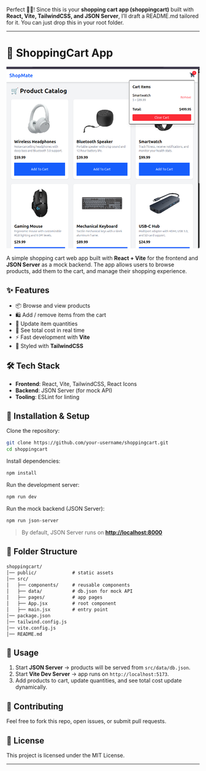 Perfect 👌🏽! Since this is your **shopping cart app (shoppingcart)** built with **React, Vite, TailwindCSS, and JSON Server**, I’ll draft a README.md tailored for it. You can just drop this in your root folder.

---

# 🛒 ShoppingCart App
![ShoppingCart Preview](./public/shop.png)


A simple shopping cart web app built with **React + Vite** for the frontend and **JSON Server** as a mock backend. The app allows users to browse products, add them to the cart, and manage their shopping experience.

## ✨ Features

* 📦 Browse and view products
* 🛍️ Add / remove items from the cart
* 🔄 Update item quantities
* 💸 See total cost in real time
* ⚡ Fast development with **Vite**
* 🎨 Styled with **TailwindCSS**

## 🛠️ Tech Stack

* **Frontend**: React, Vite, TailwindCSS, React Icons
* **Backend**: JSON Server (for mock API)
* **Tooling**: ESLint for linting

## 🚀 Installation & Setup

Clone the repository:

```bash
git clone https://github.com/your-username/shoppingcart.git
cd shoppingcart
```

Install dependencies:

```bash
npm install
```

Run the development server:

```bash
npm run dev
```

Run the mock backend (JSON Server):

```bash
npm run json-server
```

> By default, JSON Server runs on **[http://localhost:8000](http://localhost:8000)**

## 📂 Folder Structure

```
shoppingcart/
│── public/             # static assets
│── src/
│   ├── components/     # reusable components
│   ├── data/           # db.json for mock API
│   ├── pages/          # app pages
│   ├── App.jsx         # root component
│   ├── main.jsx        # entry point
│── package.json
│── tailwind.config.js
│── vite.config.js
│── README.md
```

## 📖 Usage

1. Start **JSON Server** → products will be served from `src/data/db.json`.
2. Start **Vite Dev Server** → app runs on `http://localhost:5173`.
3. Add products to cart, update quantities, and see total cost update dynamically.

## 🤝 Contributing

Feel free to fork this repo, open issues, or submit pull requests.

## 📜 License

This project is licensed under the MIT License.

---
